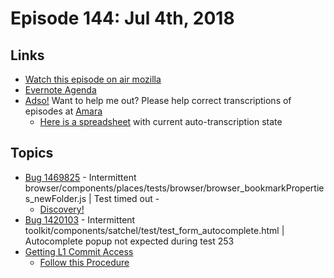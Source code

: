 # Episode 144: Jul 4th, 2018

## Links
* [Watch this episode on air mozilla](https://air.mozilla.org/the-joy-of-coding-episode-144/)
* [Evernote Agenda](https://www.evernote.com/l/AbI0VVxPpTVN8a1EqZaIaDSAG_6z87_3AF8)
* [Adso!](https://github.com/mikeconley/joy-of-coding-episode-guide/tree/master/utils/adso) Want to help me out? Please help correct transcriptions of episodes at [Amara](https://amara.org)
    * [Here is a spreadsheet](https://docs.google.com/spreadsheets/d/1LiDWBkZ762LZQDYyFPmiXEGCJLT7cnLiAh3inehjdWc/edit#gid=0) with current auto-transcription state

## Topics
* [Bug 1469825](https://bugzilla.mozilla.org/show_bug.cgi?id=1469825) - Intermittent browser/components/places/tests/browser/browser_bookmarkProperties_newFolder.js | Test timed out -
  * [Discovery!](https://bugzilla.mozilla.org/show_bug.cgi?id=1469825#c7)
* [Bug 1420103](https://bugzilla.mozilla.org/show_bug.cgi?id=1420103) - Intermittent toolkit/components/satchel/test/test_form_autocomplete.html | Autocomplete popup not expected during test 253
* [Getting L1 Commit Access](https://www.mozilla.org/en-US/about/governance/policies/commit/access-policy/)
  * [Follow this Procedure](https://www.mozilla.org/en-US/about/governance/policies/commit/)

